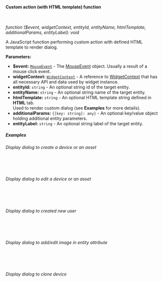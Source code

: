 #### Custom action (with HTML template) function

<div class="divider"></div>
<br/>

*function ($event, widgetContext, entityId, entityName, htmlTemplate, additionalParams, entityLabel): void*

A JavaScript function performing custom action with defined HTML template to render dialog.

**Parameters:**

<ul>
  <li><b>$event:</b> <code><a href="https://developer.mozilla.org/en-US/docs/Web/API/MouseEvent" target="_blank">MouseEvent</a></code> - The <a href="https://developer.mozilla.org/en-US/docs/Web/API/MouseEvent" target="_blank">MouseEvent</a> object. Usually a result of a mouse click event.
  </li>
  <li><b>widgetContext:</b> <code><a href="https://github.com/thingsboard/thingsboard/blob/5bb6403407aa4898084832d6698aa9ea6d484889/ui-ngx/src/app/modules/home/models/widget-component.models.ts#L107" target="_blank">WidgetContext</a></code> - A reference to <a href="https://github.com/thingsboard/thingsboard/blob/5bb6403407aa4898084832d6698aa9ea6d484889/ui-ngx/src/app/modules/home/models/widget-component.models.ts#L107" target="_blank">WidgetContext</a> that has all necessary API 
     and data used by widget instance.
  </li>
  <li><b>entityId:</b> <code>string</code> - An optional string id of the target entity.
  </li>
  <li><b>entityName:</b> <code>string</code> - An optional string name of the target entity.
  </li>
  <li><b>htmlTemplate:</b> <code>string</code> - An optional HTML template string defined in <b>HTML</b> tab.<br/> Used to render custom dialog (see <b>Examples</b> for more details).
  </li>
  <li><b>additionalParams:</b> <code>{[key: string]: any}</code> - An optional key/value object holding additional entity parameters.
        <span style="padding-left: 4px;"
             tb-help-popup="widget/action/custom_additional_params"
             tb-help-popup-placement="top"
             [tb-help-popup-style]="{maxHeight: '50vh', maxWidth: '50vw'}"
             trigger-text="Read more">
        </span>
  </li>
  <li><b>entityLabel:</b> <code>string</code> - An optional string label of the target entity.
  </li>
</ul>

<div class="divider"></div>

##### Examples

###### Display dialog to create a device or an asset

<br>

<div style="padding-left: 64px;"
     tb-help-popup="widget/action/examples/custom_pretty_create_dialog_js"
     tb-help-popup-placement="top"
     [tb-help-popup-style]="{maxHeight: '50vh', maxWidth: '50vw'}"
     trigger-style="font-size: 16px;"
     trigger-text="JavaScript function">
</div>

<br>

<div style="padding-left: 64px;"
     tb-help-popup="widget/action/examples/custom_pretty_create_dialog_html"
     tb-help-popup-placement="top"
     [tb-help-popup-style]="{maxHeight: '50vh', maxWidth: '50vw'}"
     trigger-style="font-size: 16px;"
     trigger-text="HTML code">
</div>

###### Display dialog to edit a device or an asset

<br>

<div style="padding-left: 64px;"
     tb-help-popup="widget/action/examples/custom_pretty_edit_dialog_js"
     tb-help-popup-placement="top"
     [tb-help-popup-style]="{maxHeight: '50vh', maxWidth: '50vw'}"
     trigger-style="font-size: 16px;"
     trigger-text="JavaScript function">
</div>

<br>

<div style="padding-left: 64px;"
     tb-help-popup="widget/action/examples/custom_pretty_edit_dialog_html"
     tb-help-popup-placement="top"
     [tb-help-popup-style]="{maxHeight: '50vh', maxWidth: '50vw'}"
     trigger-style="font-size: 16px;"
     trigger-text="HTML code">
</div>

###### Display dialog to created new user

<br>

<div style="padding-left: 64px;"
     tb-help-popup="widget/action/examples/custom_pretty_create_user_js"
     tb-help-popup-placement="top"
     [tb-help-popup-style]="{maxHeight: '50vh', maxWidth: '50vw'}"
     trigger-style="font-size: 16px;"
     trigger-text="JavaScript function">
</div>

<br>

<div style="padding-left: 64px;"
     tb-help-popup="widget/action/examples/custom_pretty_create_user_html"
     tb-help-popup-placement="top"
     [tb-help-popup-style]="{maxHeight: '50vh', maxWidth: '50vw'}"
     trigger-style="font-size: 16px;"
     trigger-text="HTML code">
</div>

###### Display dialog to add/edit image in entity attribute

<br>

<div style="padding-left: 64px;"
     tb-help-popup="widget/action/examples/custom_pretty_edit_image_js"
     tb-help-popup-placement="top"
     [tb-help-popup-style]="{maxHeight: '50vh', maxWidth: '50vw'}"
     trigger-style="font-size: 16px;"
     trigger-text="JavaScript function">
</div>

<br>

<div style="padding-left: 64px;"
     tb-help-popup="widget/action/examples/custom_pretty_edit_image_html"
     tb-help-popup-placement="top"
     [tb-help-popup-style]="{maxHeight: '50vh', maxWidth: '50vw'}"
     trigger-style="font-size: 16px;"
     trigger-text="HTML code">
</div>

###### Display dialog to clone device

<br>

<div style="padding-left: 64px;"
     tb-help-popup="widget/action/examples/custom_pretty_clone_device_js"
     tb-help-popup-placement="top"
     [tb-help-popup-style]="{maxHeight: '50vh', maxWidth: '50vw'}"
     trigger-style="font-size: 16px;"
     trigger-text="JavaScript function">
</div>

<br>

<div style="padding-left: 64px;"
     tb-help-popup="widget/action/examples/custom_pretty_clone_device_html"
     tb-help-popup-placement="top"
     [tb-help-popup-style]="{maxHeight: '50vh', maxWidth: '50vw'}"
     trigger-style="font-size: 16px;"
     trigger-text="HTML code">
</div>

<br>
<br>

